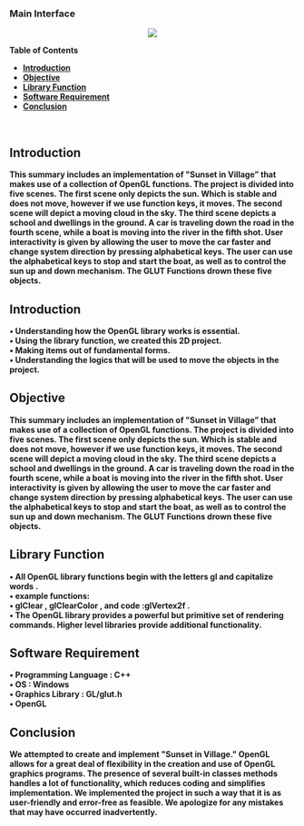 <h3><b>Main Interface<b></h3>
<p align="center">
  <img src="https://i.im.ge/2022/08/14/OljfSP.Village.png"/>
</p>


**Table of Contents**
- [Introduction](#introduction)
- [Objective](#objective)
- [Library Function](#library)
- [Software Requirement](#software)
- [Conclusion](#conclusion)

<br/>

## Introduction
<p>This summary includes an implementation of "Sunset in Village” that makes use of a collection of OpenGL functions. 
The project is divided into five scenes. The first scene only depicts the sun. Which is stable and does not move, however if we use function keys, 
it moves. The second scene will depict a moving cloud in the sky. The third scene depicts a school and dwellings in the ground. 
A car is traveling down the road in the fourth scene, while a boat is moving into the river in the fifth shot. 
User interactivity is given by allowing the user to move the car faster and change system direction by pressing alphabetical keys. 
The user can use the alphabetical keys to stop and start the boat, as well as to control the sun up and down mechanism. 
The GLUT Functions drown these five objects.</p>

## Introduction
<p>
•	Understanding how the OpenGL library works is essential. <br>
•	Using the library function, we created this 2D project. <br>
•	Making items out of fundamental forms. <br>
•	Understanding the logics that will be used to move the objects in the project. <br>
</p>

## Objective
<p>This summary includes an implementation of "Sunset in Village” that makes use of a collection of OpenGL functions. 
The project is divided into five scenes. The first scene only depicts the sun. Which is stable and does not move, however if we use function keys, 
it moves. The second scene will depict a moving cloud in the sky. The third scene depicts a school and dwellings in the ground. 
A car is traveling down the road in the fourth scene, while a boat is moving into the river in the fifth shot. 
User interactivity is given by allowing the user to move the car faster and change system direction by pressing alphabetical keys. 
The user can use the alphabetical keys to stop and start the boat, as well as to control the sun up and down mechanism. 
The GLUT Functions drown these five objects.</p>

## Library Function 
<p>
•	All OpenGL library functions begin with the letters gl and capitalize words . <br>
•	example functions:<br>
•	 glClear , glClearColor , and code :glVertex2f  .<br>
•	 The OpenGL library provides a powerful but primitive set of rendering commands. Higher level libraries provide additional functionality.<br>
</p>

## Software Requirement
<p>
•	Programming Language : C++ <br>
•	OS : Windows <br>
•	Graphics Library : GL/glut.h <br>
•	OpenGL <br>
</p>
  
  
 ## Conclusion
  <p>We attempted to create and implement "Sunset in Village." OpenGL allows for a great deal of flexibility in the creation and use of OpenGL graphics programs. The presence of several built-in classes methods handles a lot of functionality, which reduces coding and simplifies implementation. We implemented the project in such a way that it is as user-friendly and error-free as feasible. We apologize for any mistakes that may have occurred inadvertently.</p>
